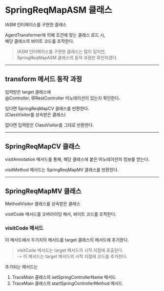 # SpringReqMapASM 클래스

IASM 인터페이스를 구현한 클래스

AgentTransformer에 의해 조건에 맞는 클래스 로드 시,  
해당 클래스의 바이트 코드를 조작한다.

> IASM 인터페이스를 구현한 클래스는 많이 있지만,  
> SpringReqMapASM 클래스의 동작 과정만 확인하겠다.

---

## transform 메서드 동작 과정

입력받은 target 클래스에  
@Controller, @RestController 어노테이션이 있는지 확인한다.

있다면 SpringReqMapCV 클래스를 반환한다.  
(ClassVisitor를 상속받은 클래스)

없다면 입력받은 ClassVisitor를 그대로 반환한다.

---

## SpringReqMapCV 클래스

visitAnnotation 메서드를 통해, 해당 클래스에 붙은 어노테이션의 정보를 얻는다.

visitMethod 메서드는 SpringReqMapMV 클래스를 반환한다.

---

## SpringReqMapMV 클래스

MethodVisitor 클래스를 상속받은 클래스

visitCode 메서드를 오버라이딩 해서, 바이트 코드를 조작한다.

### visitCode 메서드

이 메서드에서 두가지의 메서드를 target 클래스의 메서드에 추가한다.

> visitCode 메서드는 target 메서드의 시작 지점에 호출된다.  
> -> 이 메서드는 target 메서드의 시작 지점에 코드를 추가한다.

추가되는 메서드는 
1. TraceMain 클래스의 setSpringControllerName 메서드
2. TraceMain 클래스의 startSpringControllerMethod 메서드

